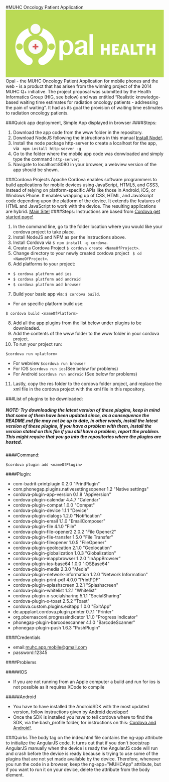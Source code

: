 #MUHC Oncology Patient Application
![MUHC](/www/img/Opal_Logo_Full_2.png)
Opal - the MUHC Oncology Patient Application for mobile phones and the web - is a product that has arisen from the winning project of the 2014 MUHC Q+ initiative. The project proposal was submitted by the Health Informatics Group (HIG, see below) and was entitled “Realistic knowledge-based waiting time estimates for radiation oncology patients - addressing the pain of waiting”. It had as its goal the provision of waiting time estimates to radiation oncology patients. 

###Quick app deployment, Simple App displayed in browser
####Steps:
1. Download the app code from the www folder in the repository.
2. Download NodeJS following the instructions in this manual [Install Node!](https://nodejs.org/en/download/).
3. Install the node package http-server to create a localhost for the app, via ` npm install http-server -g`
4. Go to the folder where the mobile app code was donwloaded and simply type the command `http-server`;
5. Navigate to localhost:8080 in your browser, a webview version of the app should be shown.


###Cordova Projects
Apache Cordova enables software programmers to build applications for mobile devices using JavaScript, HTML5, and CSS3, instead of relying on platform-specific APIs like those in Android, iOS, or Windows Phone. It enables wrapping up of CSS, HTML, and JavaScript code depending upon the platform of the device. It extends the features of HTML and JavaScript to work with the device. The resulting applications are hybrid.
[Main Site!](https://cordova.apache.org/)
####Steps:
Instructions are based from [Cordova get started page!](https://cordova.apache.org/#getstarted)

1. In the command line, go to the folder location where you would like your cordova project to take place.
2. Install NodeJS and NPM as per the instructions above.
3. Install Cordova via `$ npm install -g cordova`.
4.  Create a Cordova Project `$ cordova create <NameOfProject>`.
5. Change directory to your newly created cordova project ` $ cd <NameOfProject>`.
6. Add platforms to your project:
  * `$ cordova platform add ios`
  * `$ cordova platform add android`
  * `$ cordova platform add browser`

7. Build your basic app via: `$ cordova build`.
  * For an specific platform build use:
  ``` 
$ cordova build <nameOfPlatform>
```

8. Add all the app plugins from the list below under plugins to be downloaded.
9. Add the contents of the www folder to the www folder in your cordova project.
10. To run your project run:
  ```
$cordova run <platform>
```
  * For webview `$cordova run browser`
  * For IOS `$cordova run ios`(See below for problems)
  * For Android `$cordova run android` (See below for problems)
11. Lastly, copy the res folder to the cordova folder project, and replace the xml file in the cordova project with the xml file in this repository.


###List of plugins to be downloaded:
##### NOTE: Try downloading the latest version of these plugins, keep in mind that some of them have been updated since, as a consequence the README.md file may not be up to date, in other words, install the latest version of these plugins, if you have a problem with them, install the version stated on this file if you still have a problem, report the problem. This might require that you go into the repositories where the plugins are hosted.
####Command:
```
$cordova plugin add <nameOfPlugin>
```
####Plugin:

 * com-badrit-printplugin 0.2.0 "PrintPlugin"
 * com.phonegap.plugins.nativesettingsopener 1.2 "Native settings"
 * cordova-plugin-app-version 0.1.8 "AppVersion"
 * cordova-plugin-calendar 4.4.7 "Calendar"
 * cordova-plugin-compat 1.0.0 "Compat"
 * cordova-plugin-device 1.1.1 "Device"
 * cordova-plugin-dialogs 1.2.0 "Notification"
 * cordova-plugin-email 1.1.0 "EmailComposer"
 * cordova-plugin-file 4.1.0 "File"
 * cordova-plugin-file-opener2 2.0.2 "File Opener2"
 * cordova-plugin-file-transfer 1.5.0 "File Transfer"
 * cordova-plugin-fileopener 1.0.5 "FileOpener"
 * cordova-plugin-geolocation 2.1.0 "Geolocation"
 * cordova-plugin-globalization 1.0.3 "Globalization"
 * cordova-plugin-inappbrowser 1.2.0 "InAppBrowser"
 * cordova-plugin-ios-base64 1.0.0 "iOSBase64"
 * cordova-plugin-media 2.3.0 "Media"
 * cordova-plugin-network-information 1.2.0 "Network Information"
 * cordova-plugin-print-pdf 4.0.0 "PrintPDF"
 * cordova-plugin-splashscreen 3.2.1 "Splashscreen"
 * cordova-plugin-whitelist 1.2.1 "Whitelist"
 * cordova-plugin-x-socialsharing 5.1.1 "SocialSharing"
 * cordova-plugin-x-toast 2.5.2 "Toast"
 * cordova.custom.plugins.exitapp 1.0.0 "ExitApp"
 * de.appplant.cordova.plugin.printer 0.7.1 "Printer"
 * org.pbernasconi.progressindicator 1.1.0 "Progress Indicator"
 * phonegap-plugin-barcodescanner 4.1.0 "BarcodeScanner"
 * phonegap-plugin-push 1.6.3 "PushPlugin"

####Credentials
 * email:muhc.app.mobile@gmail.com
 * password:12345

####Problems

#####IOS
* If you are not running from an Apple computer a build and run for ios is not possible as it requires XCode to compile

#####Android
* You have to have installed the AndroidSDK with the most updated version, follow instructions given by [Android developer!](http://developer.android.com/sdk/installing/index.html)
* Once the SDK is installed you have to tell cordova where to find the SDK, via the bash_profile folder, for instructions on this:
[Cordova and Android!](https://cordova.apache.org/docs/en/2.5.0/guide/getting-started/android/). 

###Quirks
The body tag on the index.html file contains the ng-app attribute to initialize the AngularJS code. It turns out that if you don't bootstrap AngularJS manually when the device is ready the AngularJS code will run and crash before the device is ready because is trying to use some of the plugins that are not yet made available by the device. Therefore, whenever you run the code in a browser, keep the ng-app="MUHCApp" attribute, but if you want to run it on your device, delete the attribute from the body element.  




